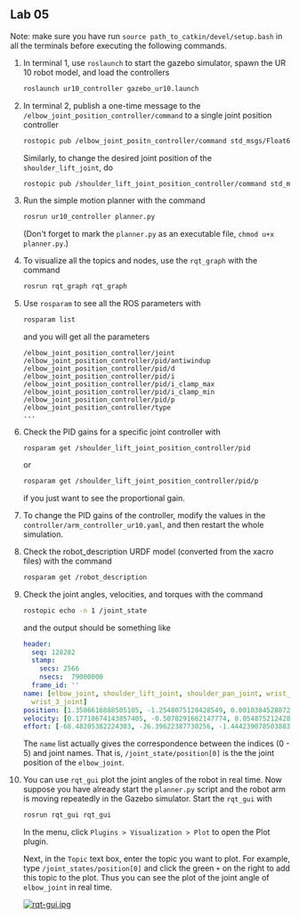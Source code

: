 ## Lab 05

Note: make sure you have run `source path_to_catkin/devel/setup.bash` in all the terminals before executing the following commands.



1. In terminal 1, use `roslaunch` to start the gazebo simulator, spawn the UR 10 robot model, and load the controllers

    ```bash
    roslaunch ur10_controller gazebo_ur10.launch
    ```

2. In terminal 2, publish a one-time message to the `/elbow_joint_position_controller/command` to a single joint position controller

    ```bash
    rostopic pub /elbow_joint_positn_controller/command std_msgs/Float64 "data: -3.0" -1
    ```

    Similarly, to change the desired joint position of the `shoulder_lift_joint`, do

    ```bash
    rostopic pub /shoulder_lift_joint_position_controller/command std_msgs/Float64 "data: -0.2" -1
    ```

3. Run the simple motion planner with the command

    ```bash
    rosrun ur10_controller planner.py
    ```
    (Don't forget to mark the `planner.py` as an executable file, `chmod u+x planner.py`.)

4. To visualize all the topics and nodes, use the `rqt_graph` with the command

    ```bash
    rosrun rqt_graph rqt_graph
    ```

5. Use `rosparam` to see all the ROS parameters with

    ```bash
    rosparam list
    ```

    and you will get all the parameters

    ```
    /elbow_joint_position_controller/joint
    /elbow_joint_position_controller/pid/antiwindup
    /elbow_joint_position_controller/pid/d
    /elbow_joint_position_controller/pid/i
    /elbow_joint_position_controller/pid/i_clamp_max
    /elbow_joint_position_controller/pid/i_clamp_min
    /elbow_joint_position_controller/pid/p
    /elbow_joint_position_controller/type
    ...
    ```

6. Check the PID gains for a specific joint controller with

    ```
    rosparam get /shoulder_lift_joint_position_controller/pid
    ```

    or

    ```bash
    rosparam get /shoulder_lift_joint_position_controller/pid/p
    ```

    if you just want to see the proportional gain.

7. To change the PID gains of the controller, modify the values in the `controller/arm_controller_ur10.yaml`, and then restart the whole simulation.

8. Check the robot_description URDF model (converted from the xacro files) with the command

    ```bash
    rosparam get /robot_description
    ```

9. Check the joint angles, velocities, and torques with the command

    ```bash
    rostopic echo -n 1 /joint_state
    ```

    and the output should be something like

    ```yaml
    header: 
      seq: 128282
      stamp: 
        secs: 2566
        nsecs:  79000000
      frame_id: ''
    name: [elbow_joint, shoulder_lift_joint, shoulder_pan_joint, wrist_1_joint, wrist_2_joint,
      wrist_3_joint]
    position: [1.3506616888505105, -1.2548075128428549, 0.0010384528872879883, -1.544236818858967, -0.001346083522929753, -6.394232098797029]
    velocity: [0.17718674143857405, -0.5078291662147774, 0.05487521242823314, 2.056696997564515, 0.17388297762655924, -179.0285216068834]
    effort: [-68.48205382224303, -26.39622387730256, -1.4442390785038839, 0.7510479037128093, -2.800144745851796, -54.0]
    ```

    The `name` list actually gives the correspondence between the indices (0 - 5) and joint names. That is, `/joint_state/position[0]` is the the joint position of the `elbow_joint`.

10. You can use `rqt_gui` plot the joint angles of the robot in real time. Now suppose you have already start the `planner.py` script and the robot arm is moving repeatedly in the Gazebo simulator. Start the `rqt_gui` with

    ```bash
    rosrun rqt_gui rqt_gui
    ```

    In the menu, click `Plugins > Visualization > Plot` to open the Plot plugin.

    Next, in the `Topic` text box, enter the topic you want to plot. For example, type `/joint_states/position[0]` and click the green `+` on the right to add this topic to the plot. Thus you can see the plot of the joint angle of `elbow_joint` in real time.

    [![rqt-gui.jpg](https://i.postimg.cc/gJKTHm4B/rqt-gui.jpg)](https://postimg.cc/7Gf9xvFg)
